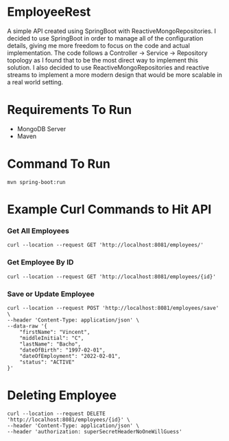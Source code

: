 # EmployeeRest
A simple API created using SpringBoot with ReactiveMongoRepositories. I decided to use SpringBoot in order to manage all of the configuration details, giving me more freedom to focus on the code and actual implementation. 
The code follows a Controller -> Service -> Repository topology as I found that to be the most direct way to implement this solution. I also decided to use ReactiveMongoRepositories and reactive streams to implement a more modern design
that would be more scalable in a real world setting.

# Requirements To Run
* MongoDB Server
* Maven

# Command To Run
`mvn spring-boot:run`

# Example Curl Commands to Hit API
### Get All Employees
```
curl --location --request GET 'http://localhost:8081/employees/'
```

### Get Employee By ID
```
curl --location --request GET 'http://localhost:8081/employees/{id}'
```

### Save or Update Employee
```
curl --location --request POST 'http://localhost:8081/employees/save' \
--header 'Content-Type: application/json' \
--data-raw '{
    "firstName": "Vincent",
    "middleInitial": "C",
    "lastName": "Bacho",
    "dateOfBirth": "1997-02-01",
    "dateOfEmployment": "2022-02-01",
    "status": "ACTIVE"
}'
```

# Deleting Employee
```
curl --location --request DELETE 'http://localhost:8081/employees/{id}' \
--header 'Content-Type: application/json' \
--header 'authorization: superSecretHeaderNoOneWillGuess'
```
